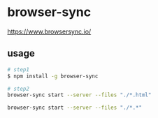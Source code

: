 # browser-sync

https://www.browsersync.io/  


## usage

```sh
# step1
$ npm install -g browser-sync

# step2
browser-sync start --server --files "./*.html"

browser-sync start --server --files "./*.*"
``` 

